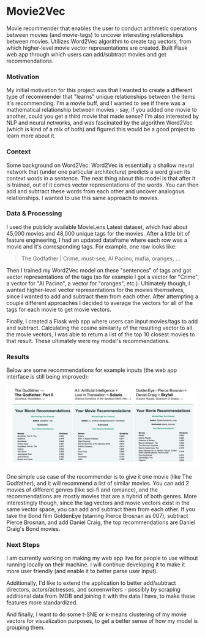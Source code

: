 # Movie2Vec

Movie recommender that enables the user to conduct arithmetic operations between movies (and movie-tags) to uncover interesting relationships between movies. Utilizes Word2Vec algorithm to create tag vectors, from which higher-level movie vector representations are created. Built Flask web app through which users can add/subtract movies and get recommendations.

### Motivation

My initial motivation for this project was that I wanted to create a different type of recommender that "learns" unique relationships between the items it's recommending. I'm a movie buff, and I wanted to see if there was a mathematical relationship between movies - say, if you added one movie to another, could you get a third movie that made sense? I'm also interested by NLP and neural networks, and was fascinated by the algorithm Word2Vec (which is kind of a mix of both) and figured this would be a good project to learn more about it.

### Context

Some background on Word2Vec: Word2Vec is essentially a shallow neural network that (under one particular architecture) predicts a word given its context words in a sentence. The neat thing about this model is that after it is trained, out of it comes vector representations of the words. You can then add and subtract these words from each other and uncover analogous relationships. I wanted to use this same approach to movies.

### Data & Processing

I used the publicly available MovieLens Latest dataset, which had about 45,000 movies and 48,000 unique tags for the movies. After a little bit of feature engineering, I had an updated dataframe where each row was a movie and it's corresponding tags. For example, one row looks like:

> The Godfather | Crime, must-see, Al Pacino, mafia, oranges, ...


Then I trained my Word2Vec model on these "sentences" of tags and got vector representations of the tags (so for example I got a vector for "Crime", a vector for "Al Pacino", a vector for "oranges", etc.). Ultimately though, I wanted higher-level vector representations for the movies themselves, since I wanted to add and subtract them from each other. After attempting a couple different approaches I decided to average the vectors for all of the tags for each movie to get movie vectors.

Finally, I created a Flask web app where users can input movies/tags to add and subtract. Calculating the cosine similarity of the resulting vector to all the movie vectors, I was able to return a list of the top 10 closest movies to that result. These ultimately were my model's recommendations.

### Results

Below are some recommendations for example inputs (the web app interface is still being improved):

![Example Recommendations 1](images/example_recommendations_1.png)

One simple use case of the recommender is to give it one movie (like The Godfather), and it will recommend a list of similar movies. You can add 2 movies of different genres (like sci-fi and romance), and the recommendations are mostly movies that are a hybrid of both genres. More interestingly though, since the tag vectors and movie vectors exist in the same vector space, you can add and subtract them from each other. If you take the Bond film GoldenEye (starring Pierce Brosnan as 007), subtract Pierce Brosnan, and add Daniel Craig, the top recommendations are Daniel Craig's Bond movies.

### Next Steps

I am currently working on making my web app live for people to use without running locally on their machine. I will continue developing it to make it more user friendly (and enable it to better parse user input).

Additionally, I'd like to extend the application to better add/subtract directors, actors/actresses, and screenwriters - possibly by scraping additional data from IMDB and joining it with the data I have, to make these features more standardized.

And finally, I want to do some t-SNE or k-means clustering of my movie vectors for visualization purposes, to get a better sense of how my model is grouping them.
